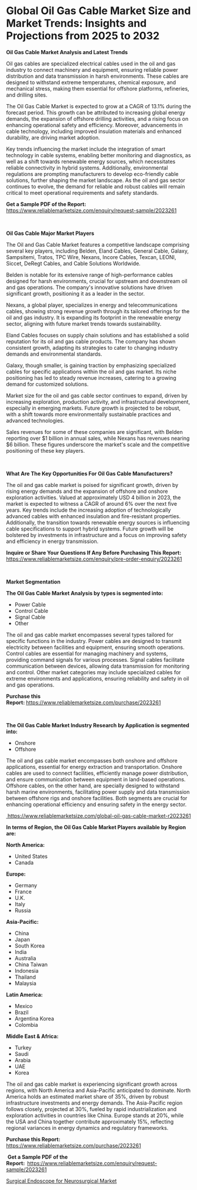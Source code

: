 <p><h1>Global Oil Gas Cable Market Size and Market Trends: Insights and Projections from 2025 to 2032</h1></p><p><strong>Oil Gas Cable Market Analysis and Latest Trends</strong></p>
<p><p>Oil gas cables are specialized electrical cables used in the oil and gas industry to connect machinery and equipment, ensuring reliable power distribution and data transmission in harsh environments. These cables are designed to withstand extreme temperatures, chemical exposure, and mechanical stress, making them essential for offshore platforms, refineries, and drilling sites.</p><p>The Oil Gas Cable Market is expected to grow at a CAGR of 13.1% during the forecast period. This growth can be attributed to increasing global energy demands, the expansion of offshore drilling activities, and a rising focus on enhancing operational safety and efficiency. Moreover, advancements in cable technology, including improved insulation materials and enhanced durability, are driving market adoption.</p><p>Key trends influencing the market include the integration of smart technology in cable systems, enabling better monitoring and diagnostics, as well as a shift towards renewable energy sources, which necessitates reliable connectivity in hybrid systems. Additionally, environmental regulations are prompting manufacturers to develop eco-friendly cable solutions, further shaping the market landscape. As the oil and gas sector continues to evolve, the demand for reliable and robust cables will remain critical to meet operational requirements and safety standards.</p></p>
<p><strong>Get a Sample PDF of the Report:&nbsp;</strong> <a href="https://www.reliablemarketsize.com/enquiry/request-sample/2023261?utm_campaign=2634&utm_medium=2&utm_source=Github&utm_content=ia&utm_term=29032025&utm_id=oil-gas-cable">https://www.reliablemarketsize.com/enquiry/request-sample/2023261</a></p>
<p>&nbsp;</p>
<p><strong>Oil Gas Cable Major Market Players</strong></p>
<p><p>The Oil and Gas Cable Market features a competitive landscape comprising several key players, including Belden, Eland Cables, General Cable, Galaxy, Sampsitemi, Tratos, TPC Wire, Nexans, Incore Cables, Texcan, LEONI, Siccet, DeRegt Cables, and Cable Solutions Worldwide. </p><p>Belden is notable for its extensive range of high-performance cables designed for harsh environments, crucial for upstream and downstream oil and gas operations. The company's innovative solutions have driven significant growth, positioning it as a leader in the sector.</p><p>Nexans, a global player, specializes in energy and telecommunications cables, showing strong revenue growth through its tailored offerings for the oil and gas industry. It is expanding its footprint in the renewable energy sector, aligning with future market trends towards sustainability.</p><p>Eland Cables focuses on supply chain solutions and has established a solid reputation for its oil and gas cable products. The company has shown consistent growth, adapting its strategies to cater to changing industry demands and environmental standards.</p><p>Galaxy, though smaller, is gaining traction by emphasizing specialized cables for specific applications within the oil and gas market. Its niche positioning has led to steady revenue increases, catering to a growing demand for customized solutions.</p><p>Market size for the oil and gas cable sector continues to expand, driven by increasing exploration, production activity, and infrastructural development, especially in emerging markets. Future growth is projected to be robust, with a shift towards more environmentally sustainable practices and advanced technologies.</p><p>Sales revenues for some of these companies are significant, with Belden reporting over $1 billion in annual sales, while Nexans has revenues nearing $6 billion. These figures underscore the market's scale and the competitive positioning of these key players.</p></p>
<p>&nbsp;</p>
<p><strong>What Are The Key Opportunities For Oil Gas Cable Manufacturers?</strong></p>
<p><p>The oil and gas cable market is poised for significant growth, driven by rising energy demands and the expansion of offshore and onshore exploration activities. Valued at approximately USD 4 billion in 2023, the market is expected to witness a CAGR of around 6% over the next five years. Key trends include the increasing adoption of technologically advanced cables with enhanced insulation and fire-resistant properties. Additionally, the transition towards renewable energy sources is influencing cable specifications to support hybrid systems. Future growth will be bolstered by investments in infrastructure and a focus on improving safety and efficiency in energy transmission.</p></p>
<p><strong>Inquire or Share Your Questions If Any Before Purchasing This Report:</strong> <a href="https://www.reliablemarketsize.com/enquiry/pre-order-enquiry/2023261?utm_campaign=2634&utm_medium=2&utm_source=Github&utm_content=ia&utm_term=29032025&utm_id=oil-gas-cable">https://www.reliablemarketsize.com/enquiry/pre-order-enquiry/2023261</a></p>
<p>&nbsp;</p>
<p><strong>Market Segmentation</strong></p>
<p><strong>The Oil Gas Cable Market Analysis by types is segmented into:</strong></p>
<p><ul><li>Power Cable</li><li>Control Cable</li><li>Signal Cable</li><li>Other</li></ul></p>
<p><p>The oil and gas cable market encompasses several types tailored for specific functions in the industry. Power cables are designed to transmit electricity between facilities and equipment, ensuring smooth operations. Control cables are essential for managing machinery and systems, providing command signals for various processes. Signal cables facilitate communication between devices, allowing data transmission for monitoring and control. Other market categories may include specialized cables for extreme environments and applications, ensuring reliability and safety in oil and gas operations.</p></p>
<p><strong>Purchase this Report:&nbsp;</strong><a href="https://www.reliablemarketsize.com/purchase/2023261?utm_campaign=2634&utm_medium=2&utm_source=Github&utm_content=ia&utm_term=29032025&utm_id=oil-gas-cable">https://www.reliablemarketsize.com/purchase/2023261</a></p>
<p>&nbsp;</p>
<p><strong>The Oil Gas Cable Market Industry Research by Application is segmented into:</strong></p>
<p><ul><li>Onshore</li><li>Offshore</li></ul></p>
<p><p>The oil and gas cable market encompasses both onshore and offshore applications, essential for energy extraction and transportation. Onshore cables are used to connect facilities, efficiently manage power distribution, and ensure communication between equipment in land-based operations. Offshore cables, on the other hand, are specially designed to withstand harsh marine environments, facilitating power supply and data transmission between offshore rigs and onshore facilities. Both segments are crucial for enhancing operational efficiency and ensuring safety in the energy sector.</p></p>
<p><a href="https://www.reliablemarketsize.com/global-oil-gas-cable-market-r2023261?utm_campaign=2634&utm_medium=2&utm_source=Github&utm_content=ia&utm_term=29032025&utm_id=oil-gas-cable">&nbsp;https://www.reliablemarketsize.com/global-oil-gas-cable-market-r2023261</a></p>
<p><strong>In terms of Region, the Oil Gas Cable Market Players available by Region are:</strong></p>
<p>
    <p> <strong> North America: </strong>
        <ul>
            <li>United States</li>
            <li>Canada</li>
        </ul>
        </p> 
    <p> <strong> Europe: </strong>
        <ul>
            <li>Germany</li>
            <li>France</li>
            <li>U.K.</li>
            <li>Italy</li>
            <li>Russia</li>
        </ul>
        </p> 
    <p> <strong> Asia-Pacific: </strong>
        <ul>
            <li>China</li>
            <li>Japan</li>
            <li>South Korea</li>
            <li>India</li>
            <li>Australia</li>
            <li>China Taiwan</li>
            <li>Indonesia</li>
            <li>Thailand</li>
            <li>Malaysia</li>
        </ul>
        </p> 
    <p> <strong> Latin America: </strong>
        <ul>
            <li>Mexico</li>
            <li>Brazil</li>
            <li>Argentina Korea</li>
            <li>Colombia</li>
        </ul>
        </p> 
    <p> <strong> Middle East & Africa: </strong>
        <ul>
            <li>Turkey</li>
            <li>Saudi</li>
            <li>Arabia</li>
            <li>UAE</li>
            <li>Korea</li>
        </ul>
    </p>
    </p>
<p><p>The oil and gas cable market is experiencing significant growth across regions, with North America and Asia-Pacific anticipated to dominate. North America holds an estimated market share of 35%, driven by robust infrastructure investments and energy demands. The Asia-Pacific region follows closely, projected at 30%, fueled by rapid industrialization and exploration activities in countries like China. Europe stands at 20%, while the USA and China together contribute approximately 15%, reflecting regional variances in energy dynamics and regulatory frameworks.</p></p>
<p><strong>Purchase this Report: </strong><a href="https://www.reliablemarketsize.com/purchase/2023261?utm_campaign=2634&utm_medium=2&utm_source=Github&utm_content=ia&utm_term=29032025&utm_id=oil-gas-cable">https://www.reliablemarketsize.com/purchase/2023261</a></p>
<p>&nbsp;<strong>Get a Sample PDF of the Report:&nbsp;&nbsp;</strong><a href="https://www.reliablemarketsize.com/enquiry/request-sample/2023261?utm_campaign=2634&utm_medium=2&utm_source=Github&utm_content=ia&utm_term=29032025&utm_id=oil-gas-cable">https://www.reliablemarketsize.com/enquiry/request-sample/2023261</a></p>
<p><strong></strong></p>
<p><p><a href="https://github.com/jaquelynhasenaue8/Market-Research-Report-List-1/blob/main/surgical-endoscope-for-neurosurgical-market.md?utm_campaign=2634&utm_medium=2&utm_source=Github&utm_content=ia&utm_term=29032025&utm_id=oil-gas-cable">Surgical Endoscope for Neurosurgical Market</a></p></p>